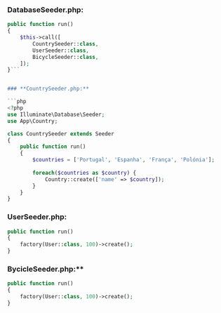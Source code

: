 ### **DatabaseSeeder.php:**

```php
public function run()
{
    $this->call([
        CountrySeeder::class,
        UserSeeder::class,
        BicycleSeeder::class,
    ]);
}```


### **CountrySeeder.php:**

```php
<?php
use Illuminate\Database\Seeder;
use App\Country;

class CountrySeeder extends Seeder
{
    public function run()
    {
        $countries = ['Portugal', 'Espanha', 'França', 'Polónia'];
        
        foreach($countries as $country) {
            Country::create(['name' => $country]);
        }
    }
}
```

### **UserSeeder.php:**

```php
public function run()
{
    factory(User::class, 100)->create();
}
```

### BycicleSeeder.php:**

```php
public function run()
{
    factory(User::class, 100)->create();
}
```

